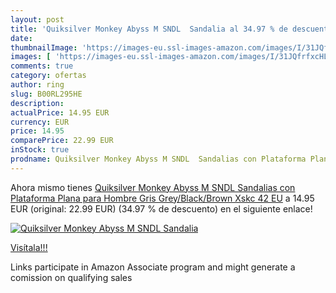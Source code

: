 ```yaml
---
layout: post
title: 'Quiksilver Monkey Abyss M SNDL  Sandalia al 34.97 % de descuento'
date: 
thumbnailImage: 'https://images-eu.ssl-images-amazon.com/images/I/31JQfrfxcHL._SL200_.jpg'
images: [ 'https://images-eu.ssl-images-amazon.com/images/I/31JQfrfxcHL._SL200_.jpg' ]
comments: true
category: ofertas
author: ring
slug: B00RL295HE
description:
actualPrice: 14.95 EUR
currency: EUR
price: 14.95
comparePrice: 22.99 EUR
inStock: true
prodname: Quiksilver Monkey Abyss M SNDL  Sandalias con Plataforma Plana para Hombre  Gris  Grey/Black/Brown Xskc   42 EU
---
```


Ahora mismo tienes [Quiksilver Monkey Abyss M SNDL  Sandalias con Plataforma Plana para Hombre  Gris  Grey/Black/Brown Xskc   42 EU](https://www.amazon.es/dp/B00RL295HE/?tag=tolees-21) a 14.95 EUR (original: 22.99 EUR) (34.97 %  de descuento) en el siguiente enlace!

[![Quiksilver Monkey Abyss M SNDL  Sandalia](https://images-eu.ssl-images-amazon.com/images/I/31JQfrfxcHL._SL200_.jpg)](https://www.amazon.es/dp/B00RL295HE/?tag=tolees-21)

[Visítala!!!](https://www.amazon.es/dp/B00RL295HE/?tag=tolees-21)

Links participate in Amazon Associate program and might generate a comission on qualifying sales
